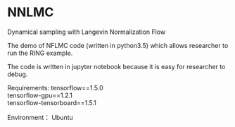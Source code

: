 # NNLMC
Dynamical sampling with Langevin Normalization Flow

The demo of NFLMC code (written in python3.5) which allows researcher to run the RING example.

The code is written in jupyter notebook because it is easy for researcher to debug. 

Requirements:
tensorflow==1.5.0       
tensorflow-gpu==1.2.1       
tensorflow-tensorboard==1.5.1 

Environment：
Ubuntu
